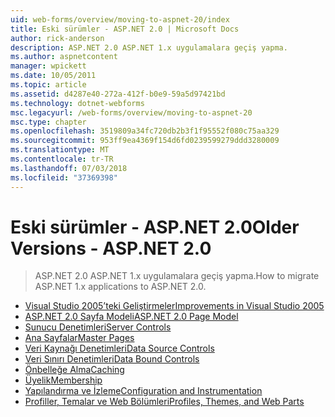 ```yaml
---
uid: web-forms/overview/moving-to-aspnet-20/index
title: Eski sürümler - ASP.NET 2.0 | Microsoft Docs
author: rick-anderson
description: ASP.NET 2.0 ASP.NET 1.x uygulamalara geçiş yapma.
ms.author: aspnetcontent
manager: wpickett
ms.date: 10/05/2011
ms.topic: article
ms.assetid: d4287e40-272a-412f-b0e9-59a5d97421bd
ms.technology: dotnet-webforms
msc.legacyurl: /web-forms/overview/moving-to-aspnet-20
msc.type: chapter
ms.openlocfilehash: 3519809a34fc720db2b3f1f95552f080c75aa329
ms.sourcegitcommit: 953ff9ea4369f154d6fd0239599279ddd3280009
ms.translationtype: MT
ms.contentlocale: tr-TR
ms.lasthandoff: 07/03/2018
ms.locfileid: "37369398"
---
```

<a name="older-versions---aspnet-20"></a><span data-ttu-id="2ffd5-103">Eski sürümler - ASP.NET 2.0</span><span class="sxs-lookup"><span data-stu-id="2ffd5-103">Older Versions - ASP.NET 2.0</span></span>
====================
> <span data-ttu-id="2ffd5-104">ASP.NET 2.0 ASP.NET 1.x uygulamalara geçiş yapma.</span><span class="sxs-lookup"><span data-stu-id="2ffd5-104">How to migrate ASP.NET 1.x applications to ASP.NET 2.0.</span></span>


- [<span data-ttu-id="2ffd5-105">Visual Studio 2005’teki Geliştirmeler</span><span class="sxs-lookup"><span data-stu-id="2ffd5-105">Improvements in Visual Studio 2005</span></span>](improvements-in-visual-studio-2005.md)
- [<span data-ttu-id="2ffd5-106">ASP.NET 2.0 Sayfa Modeli</span><span class="sxs-lookup"><span data-stu-id="2ffd5-106">ASP.NET 2.0 Page Model</span></span>](the-asp-net-2-0-page-model.md)
- [<span data-ttu-id="2ffd5-107">Sunucu Denetimleri</span><span class="sxs-lookup"><span data-stu-id="2ffd5-107">Server Controls</span></span>](server-controls.md)
- [<span data-ttu-id="2ffd5-108">Ana Sayfalar</span><span class="sxs-lookup"><span data-stu-id="2ffd5-108">Master Pages</span></span>](master-pages.md)
- [<span data-ttu-id="2ffd5-109">Veri Kaynağı Denetimleri</span><span class="sxs-lookup"><span data-stu-id="2ffd5-109">Data Source Controls</span></span>](data-source-controls.md)
- [<span data-ttu-id="2ffd5-110">Veri Sınırı Denetimleri</span><span class="sxs-lookup"><span data-stu-id="2ffd5-110">Data Bound Controls</span></span>](data-bound-controls.md)
- [<span data-ttu-id="2ffd5-111">Önbelleğe Alma</span><span class="sxs-lookup"><span data-stu-id="2ffd5-111">Caching</span></span>](caching.md)
- [<span data-ttu-id="2ffd5-112">Üyelik</span><span class="sxs-lookup"><span data-stu-id="2ffd5-112">Membership</span></span>](membership.md)
- [<span data-ttu-id="2ffd5-113">Yapılandırma ve İzleme</span><span class="sxs-lookup"><span data-stu-id="2ffd5-113">Configuration and Instrumentation</span></span>](configuration-and-instrumentation.md)
- [<span data-ttu-id="2ffd5-114">Profiller, Temalar ve Web Bölümleri</span><span class="sxs-lookup"><span data-stu-id="2ffd5-114">Profiles, Themes, and Web Parts</span></span>](profiles-themes-and-web-parts.md)
